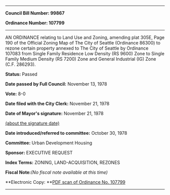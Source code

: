

********

**Council Bill Number: 99867**
   
**Ordinance Number: 107799**
********

 AN ORDINANCE relating to Land Use and Zoning, amending plat 305E, Page 190 of the Official Zoning Map of The City of Seattle (Ordinance 86300) to rezone certain property annexed to The City of Seattle by Ordinance 107083 from Single Family Residence Low Density (RS 9600) Zone to Single Family Medium Density (RS 7200) Zone and General Industrial (IG) Zone (C.F. 286293).

**Status:** Passed
   
**Date passed by Full Council:** November 13, 1978
   
**Vote:** 8-0
   
**Date filed with the City Clerk:** November 21, 1978
   
**Date of Mayor's signature:** November 21, 1978
   
[(about the signature date)](/~public/approvaldate.htm)
   
   
   
**Date introduced/referred to committee:** October 30, 1978
   
**Committee:** Urban Development Housing
   
**Sponsor:** EXECUTIVE REQUEST
   
   
**Index Terms:** ZONING, LAND-ACQUISITION, REZONES

**Fiscal Note:**_(No fiscal note available at this time)_

**Electronic Copy: **[PDF scan of Ordinance No. 107799](/~archives/Ordinances/Ord_107799.pdf)

********

